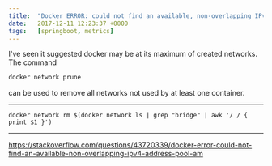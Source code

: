 ```yaml
---
title:  "Docker ERROR: could not find an available, non-overlapping IPv4 address pool among the defaults to assign to the network"
date:   2017-12-11 12:23:37 +0000
tags:   [springboot, metrics]
---
```


I've seen it suggested docker may be at its maximum of created networks. The command 

```sh
docker network prune
```

can be used to remove all networks not used by at least one container.

---

```
docker network rm $(docker network ls | grep "bridge" | awk '/ / { print $1 }')
```


---

https://stackoverflow.com/questions/43720339/docker-error-could-not-find-an-available-non-overlapping-ipv4-address-pool-am

